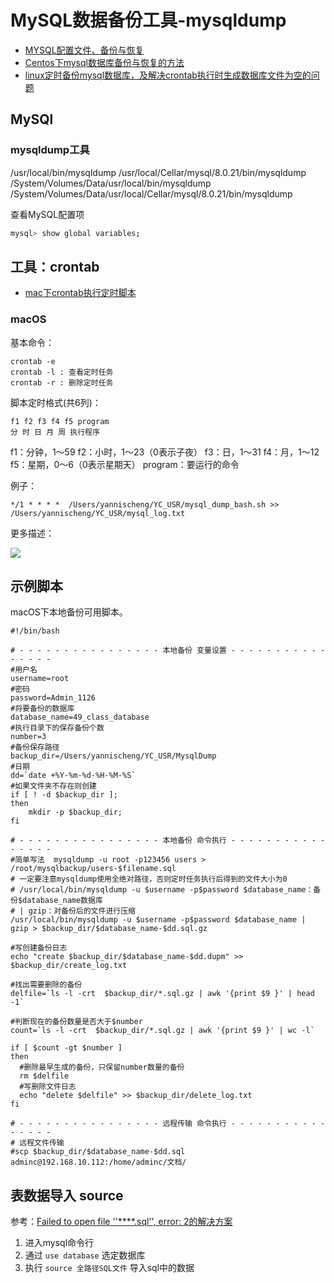 # MySQL数据备份工具-mysqldump

- [MYSQL配置文件、备份与恢复](https://www.cnblogs.com/lynk/p/10413075.html)
- [Centos下mysql数据库备份与恢复的方法](https://www.cnblogs.com/running-mydream/p/4682182.html)
- [linux定时备份mysql数据库，及解决crontab执行时生成数据库文件为空的问题](https://blog.csdn.net/sanyuesan0000/article/details/52690492)

## MySQl

### mysqldump工具
/usr/local/bin/mysqldump
/usr/local/Cellar/mysql/8.0.21/bin/mysqldump
/System/Volumes/Data/usr/local/bin/mysqldump
/System/Volumes/Data/usr/local/Cellar/mysql/8.0.21/bin/mysqldump

查看MySQL配置项


```bash
mysql> show global variables;
```

## 工具：crontab

- [mac下crontab执行定时脚本](https://blog.csdn.net/ty_hf/article/details/72354230)

### macOS

基本命令：

```
crontab -e
crontab -l : 查看定时任务
crontab -r : 删除定时任务
```

脚本定时格式(共6列)：


```
f1 f2 f3 f4 f5 program
分 时 日 月 周 执行程序
```

f1：分钟，1～59
f2：小时，1～23（0表示子夜）
f3：日，1～31
f4：月，1～12
f5：星期，0～6（0表示星期天）
program：要运行的命令

例子：

```
*/1 * * * *  /Users/yannischeng/YC_USR/mysql_dump_bash.sh >> /Users/yannischeng/YC_USR/mysql_log.txt
```

更多描述：

![](/images/crontab_use.png)

## 示例脚本

macOS下本地备份可用脚本。

```
#!/bin/bash

# - - - - - - - - - - - - - - - - 本地备份 变量设置 - - - - - - - - - - - - - - - -
#用户名
username=root
#密码
password=Admin_1126
#将要备份的数据库
database_name=49_class_database
#执行目录下的保存备份个数
number=3
#备份保存路径
backup_dir=/Users/yannischeng/YC_USR/MysqlDump
#日期
dd=`date +%Y-%m-%d-%H-%M-%S`
#如果文件夹不存在则创建
if [ ! -d $backup_dir ];
then
    mkdir -p $backup_dir;
fi

# - - - - - - - - - - - - - - - - 本地备份 命令执行 - - - - - - - - - - - - - - - -
#简单写法  mysqldump -u root -p123456 users > /root/mysqlbackup/users-$filename.sql
# 一定要注意mysqldump使用全绝对路径，否则定时任务执行后得到的文件大小为0
# /usr/local/bin/mysqldump -u $username -p$password $database_name：备份$database_name数据库
# | gzip：对备份后的文件进行压缩
/usr/local/bin/mysqldump -u $username -p$password $database_name | gzip > $backup_dir/$database_name-$dd.sql.gz

#写创建备份日志
echo "create $backup_dir/$database_name-$dd.dupm" >> $backup_dir/create_log.txt

#找出需要删除的备份
delfile=`ls -l -crt  $backup_dir/*.sql.gz | awk '{print $9 }' | head -1`

#判断现在的备份数量是否大于$number
count=`ls -l -crt  $backup_dir/*.sql.gz | awk '{print $9 }' | wc -l`

if [ $count -gt $number ]
then
  #删除最早生成的备份，只保留number数量的备份
  rm $delfile
  #写删除文件日志
  echo "delete $delfile" >> $backup_dir/delete_log.txt
fi

# - - - - - - - - - - - - - - - - 远程传输 命令执行 - - - - - - - - - - - - - - - -
# 远程文件传输
#scp $backup_dir/$database_name-$dd.sql adminc@192.168.10.112:/home/adminc/文档/
```


## 表数据导入 source

参考：[Failed to open file ''****.sql'', error: 2的解决方案](https://blog.csdn.net/u010268820/article/details/85989433)

1. 进入mysql命令行
2. 通过 `use database` 选定数据库
3. 执行 `source 全路径SQL文件` 导入sql中的数据

